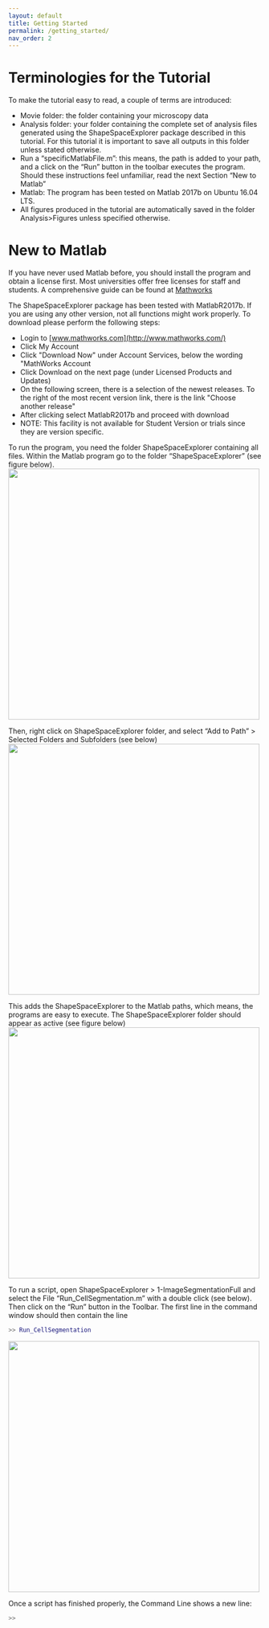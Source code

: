 ```yaml
---
layout: default
title: Getting Started
permalink: /getting_started/
nav_order: 2
---
```


# Terminologies for the Tutorial

To make the tutorial easy to read, a couple of terms are introduced:
- Movie folder: the folder containing your microscopy data
- Analysis folder: your folder containing the complete set of analysis files generated using the ShapeSpaceExplorer package described in this tutorial. For this tutorial it is important to save all outputs in this folder unless stated otherwise.
- Run a “specificMatlabFile.m”: this means, the path is added to your path, and a click on the “Run” button in the toolbar executes the program.  Should these instructions feel unfamiliar, read the next Section “New to Matlab” 
- Matlab: The program has been tested on Matlab 2017b on Ubuntu 16.04 LTS.
- All figures produced in the tutorial are automatically saved in the folder Analysis>Figures unless specified otherwise.

# New to Matlab

If you have never used Matlab before, you should install the program and obtain a license first. Most universities offer free licenses for staff and students. 
A comprehensive guide can be found at [Mathworks](http://uk.mathworks.com/help/install/installation-and-licensing-fundamentals.html)

The ShapeSpaceExplorer package has been tested with MatlabR2017b. If you are using any other version, not all functions might work properly. To download please perform the following steps:
- Login to [www.mathworks.com](http://www.mathworks.com/)
- Click My Account
- Click "Download Now" under Account Services, below the wording "MathWorks Account 
- Click Download on the next page (under Licensed Products and Updates)
- On the following screen, there is a selection of the newest releases. To the right of the most recent version link, there is the link "Choose another release"
- After clicking select MatlabR2017b and proceed with download 
- NOTE: This facility is not available for Student Version or trials since they are version specific. 

To run the program, you need the folder ShapeSpaceExplorer containing all files. Within the Matlab program go to the folder “ShapeSpaceExplorer” (see figure below).\
<img align="center" width=500px src="./img/add_folder_to_path1.png">

Then, right click on ShapeSpaceExplorer folder, and select “Add to Path” > Selected Folders and Subfolders (see below) \
<img align="center" width=500px src="./img/add_folder_to_path2.png">

This adds the ShapeSpaceExplorer to the Matlab paths, which means, the programs are easy to execute. The ShapeSpaceExplorer folder should appear as active (see figure below) \
<img align="center" width=500px src="./img/add_folder_to_path3.png">

To run a script, open ShapeSpaceExplorer > 1-ImageSegmentationFull and select the File “Run_CellSegmentation.m” with a double click (see below). Then click on the “Run” button in the Toolbar.  The first line in the command window  should then contain the line 
```matlab
>> Run_CellSegmentation
```
<img align="center" width=500px src="./img/run_script.png">

Once a script has finished properly, the Command Line shows a new line:
```matlab
>> 
```

